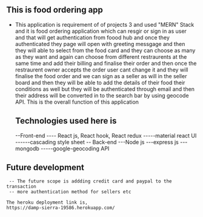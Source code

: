 ## This is food ordering app 
 * This application is requirement of of projects 3 and used "MERN" Stack and it is food ordering application which can  resgir or sign in as user and that will get authentication from foood hub and once they authenticated they page will open with greeting messgage and then they will able to select from the food card and they can choose as many as they want and again can choose from different restraurents at the same time and add their billing and finalise their order and then once the restraurent owner accepts the order user cant change it and  they will finalise the food order and we can sign as a seller as will in the seller board and then they will be able to add the details of their food their conditions as well but they will be authenticated through email and then their address will be converted in to the search bar by using geocode API. 
    This is the overall function of this application 
    ## Technologies used here is 
      --Front-end
         ---- React js, React hook, React redux
         -----material react UI
         ------cascading style sheet
        -- Back-end
                ---Node js
                ---express js
                ---mongodb
                -----google-geocoding API

##  Future development 
     -- The future scope is addding credit card and paypal to the transaction
     -- more authentication method for sellers etc
    
    The heroku deployment link is,
    https://damp-sierra-19586.herokuapp.com/